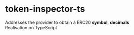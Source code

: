 # token-inspector-ts

Addresses the provider to obtain a ERC20 **symbol**, **decimals**  
Realisation on TypeScript
